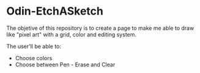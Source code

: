 # Odin-EtchASketch
The objetive of this repository is to create a page to make me able to draw like "pixel art" with a grid, color and editing system.

The user'll be able to:
- Choose colors
- Choose between Pen - Erase and Clear